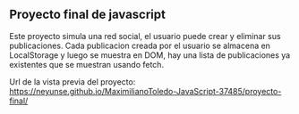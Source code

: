 ## Proyecto final de javascript

Este proyecto simula una red social, el usuario puede crear y eliminar sus publicaciones.
Cada publicacion creada por el usuario se almacena en LocalStorage y luego se muestra en DOM, hay una lista de publicaciones
ya existentes que se muestran usando fetch.

Url de la vista previa del proyecto: https://neyunse.github.io/MaximilianoToledo-JavaScript-37485/proyecto-final/



